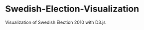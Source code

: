 Swedish-Election-Visualization
==============================

Visualization of Swedish Election 2010 with D3.js
